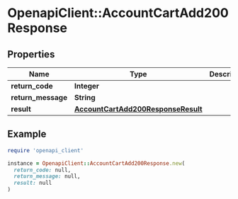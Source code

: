 # OpenapiClient::AccountCartAdd200Response

## Properties

| Name | Type | Description | Notes |
| ---- | ---- | ----------- | ----- |
| **return_code** | **Integer** |  | [optional] |
| **return_message** | **String** |  | [optional] |
| **result** | [**AccountCartAdd200ResponseResult**](AccountCartAdd200ResponseResult.md) |  | [optional] |

## Example

```ruby
require 'openapi_client'

instance = OpenapiClient::AccountCartAdd200Response.new(
  return_code: null,
  return_message: null,
  result: null
)
```

